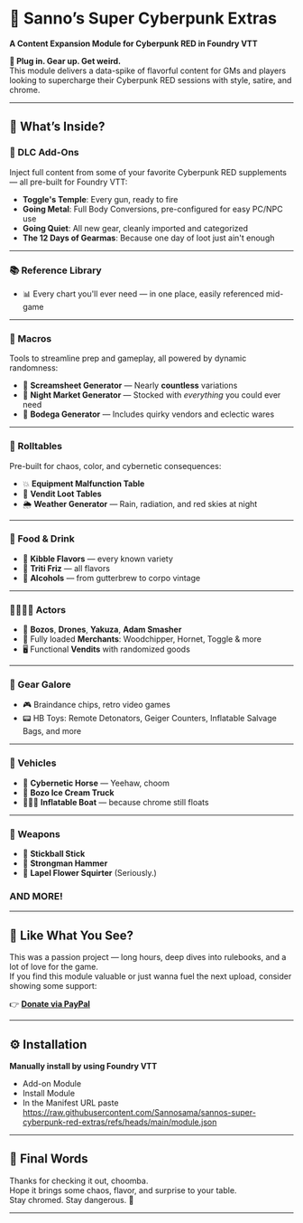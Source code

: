 # :night_with_stars: Sanno’s Super Cyberpunk Extras  
**A Content Expansion Module for Cyberpunk RED in Foundry VTT**

**:mechanical_arm: Plug in. Gear up. Get weird.**  
This module delivers a data-spike of flavorful content for GMs and players looking to supercharge their Cyberpunk RED sessions with style, satire, and chrome.

---

## :floppy_disk: What’s Inside?

### :jigsaw: DLC Add-Ons  
Inject full content from some of your favorite Cyberpunk RED supplements — all pre-built for Foundry VTT:

- **Toggle's Temple**: Every gun, ready to fire  
- **Going Metal**: Full Body Conversions, pre-configured for easy PC/NPC use  
- **Going Quiet**: All new gear, cleanly imported and categorized  
- **The 12 Days of Gearmas**: Because one day of loot just ain't enough

---

### :books: Reference Library  
- 📊 Every chart you'll ever need — in one place, easily referenced mid-game

---

### :brain: Macros  
Tools to streamline prep and gameplay, all powered by dynamic randomness:

- :newspaper: **Screamsheet Generator** — Nearly **countless** variations  
- :shopping_cart: **Night Market Generator** — Stocked with *everything* you could ever need  
- :beverage_box: **Bodega Generator** — Includes quirky vendors and eclectic wares

---

### :game_die: Rolltables  
Pre-built for chaos, color, and cybernetic consequences:

- :boom: **Equipment Malfunction Table**  
- :robot: **Vendit Loot Tables**  
- 🌦️ **Weather Generator** — Rain, radiation, and red skies at night

---

### :stew: Food & Drink  
- 🥣 **Kibble Flavors** — every known variety  
- 🥤 **Triti Friz** — all flavors  
- 🍺 **Alcohols** — from gutterbrew to corpo vintage

---

### 👨‍👩‍👧‍👦 Actors  
- 🤡 **Bozos**, **Drones**, **Yakuza**, **Adam Smasher**  
- 🛒 Fully loaded **Merchants**: Woodchipper, Hornet, Toggle & more  
- 🖥 Functional **Vendits** with randomized goods

---

### 🎒 Gear Galore  
- :video_game: Braindance chips, retro video games  
- 📟 HB Toys: Remote Detonators, Geiger Counters, Inflatable Salvage Bags, and more

---

### :red_car: Vehicles  
- 🏇 **Cybernetic Horse** — Yeehaw, choom  
- 🚛 **Bozo Ice Cream Truck**  
- 🚣🏽‍♂️ **Inflatable Boat** — because chrome still floats

---

### :gun: Weapons  
- 🥍 **Stickball Stick**  
- 🔨 **Strongman Hammer**  
- 🌼 **Lapel Flower Squirter** (Seriously.)

### AND MORE!

---

## :sparkling_heart: Like What You See?

This was a passion project — long hours, deep dives into rulebooks, and a lot of love for the game.  
If you find this module valuable or just wanna fuel the next upload, consider showing some support:

:point_right: [**Donate via PayPal**](https://www.paypal.com/donate/?hosted_button_id=2CYARBA9SST8W)

---

## :gear: Installation

**Manually install by using Foundry VTT**
-  Add-on Module
- Install Module
- In the Manifest URL paste https://raw.githubusercontent.com/Sannosama/sannos-super-cyberpunk-red-extras/refs/heads/main/module.json

---

## :loudspeaker: Final Words

Thanks for checking it out, choomba.  
Hope it brings some chaos, flavor, and surprise to your table.  
Stay chromed. Stay dangerous. :mechanical_arm:

---
